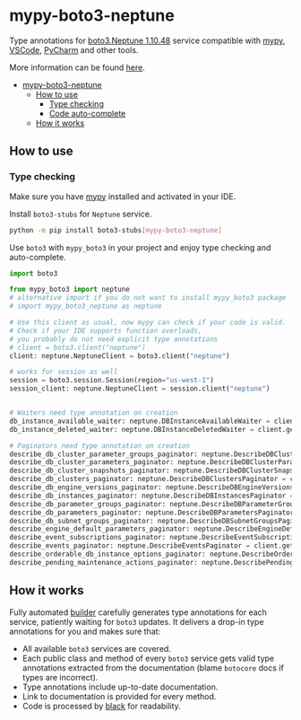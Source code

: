 # mypy-boto3-neptune

Type annotations for
[boto3.Neptune 1.10.48](https://boto3.amazonaws.com/v1/documentation/api/1.10.48/reference/services/neptune.html#Neptune) service
compatible with [mypy](https://github.com/python/mypy), [VSCode](https://code.visualstudio.com/),
[PyCharm](https://www.jetbrains.com/pycharm/) and other tools.

More information can be found [here](https://vemel.github.io/mypy_boto3/).

- [mypy-boto3-neptune](#mypy-boto3-neptune)
  - [How to use](#how-to-use)
    - [Type checking](#type-checking)
    - [Code auto-complete](#code-auto-complete)
  - [How it works](#how-it-works)

## How to use

### Type checking

Make sure you have [mypy](https://github.com/python/mypy) installed and activated in your IDE.

Install `boto3-stubs` for `Neptune` service.

```bash
python -m pip install boto3-stubs[mypy-boto3-neptune]
```

Use `boto3` with `mypy_boto3` in your project and enjoy type checking and auto-complete.

```python
import boto3

from mypy_boto3 import neptune
# alternative import if you do not want to install mypy_boto3 package
# import mypy_boto3_neptune as neptune

# Use this client as usual, now mypy can check if your code is valid.
# Check if your IDE supports function overloads,
# you probably do not need explicit type annotations
# client = boto3.client("neptune")
client: neptune.NeptuneClient = boto3.client("neptune")

# works for session as well
session = boto3.session.Session(region="us-west-1")
session_client: neptune.NeptuneClient = session.client("neptune")


# Waiters need type annotation on creation
db_instance_available_waiter: neptune.DBInstanceAvailableWaiter = client.get_waiter("db_instance_available")
db_instance_deleted_waiter: neptune.DBInstanceDeletedWaiter = client.get_waiter("db_instance_deleted")

# Paginators need type annotation on creation
describe_db_cluster_parameter_groups_paginator: neptune.DescribeDBClusterParameterGroupsPaginator = client.get_paginator("describe_db_cluster_parameter_groups")
describe_db_cluster_parameters_paginator: neptune.DescribeDBClusterParametersPaginator = client.get_paginator("describe_db_cluster_parameters")
describe_db_cluster_snapshots_paginator: neptune.DescribeDBClusterSnapshotsPaginator = client.get_paginator("describe_db_cluster_snapshots")
describe_db_clusters_paginator: neptune.DescribeDBClustersPaginator = client.get_paginator("describe_db_clusters")
describe_db_engine_versions_paginator: neptune.DescribeDBEngineVersionsPaginator = client.get_paginator("describe_db_engine_versions")
describe_db_instances_paginator: neptune.DescribeDBInstancesPaginator = client.get_paginator("describe_db_instances")
describe_db_parameter_groups_paginator: neptune.DescribeDBParameterGroupsPaginator = client.get_paginator("describe_db_parameter_groups")
describe_db_parameters_paginator: neptune.DescribeDBParametersPaginator = client.get_paginator("describe_db_parameters")
describe_db_subnet_groups_paginator: neptune.DescribeDBSubnetGroupsPaginator = client.get_paginator("describe_db_subnet_groups")
describe_engine_default_parameters_paginator: neptune.DescribeEngineDefaultParametersPaginator = client.get_paginator("describe_engine_default_parameters")
describe_event_subscriptions_paginator: neptune.DescribeEventSubscriptionsPaginator = client.get_paginator("describe_event_subscriptions")
describe_events_paginator: neptune.DescribeEventsPaginator = client.get_paginator("describe_events")
describe_orderable_db_instance_options_paginator: neptune.DescribeOrderableDBInstanceOptionsPaginator = client.get_paginator("describe_orderable_db_instance_options")
describe_pending_maintenance_actions_paginator: neptune.DescribePendingMaintenanceActionsPaginator = client.get_paginator("describe_pending_maintenance_actions")
```

## How it works

Fully automated [builder](https://github.com/vemel/mypy_boto3) carefully generates
type annotations for each service, patiently waiting for `boto3` updates. It delivers
a drop-in type annotations for you and makes sure that:

- All available `boto3` services are covered.
- Each public class and method of every `boto3` service gets valid type annotations
  extracted from the documentation (blame `botocore` docs if types are incorrect).
- Type annotations include up-to-date documentation.
- Link to documentation is provided for every method.
- Code is processed by [black](https://github.com/psf/black) for readability.